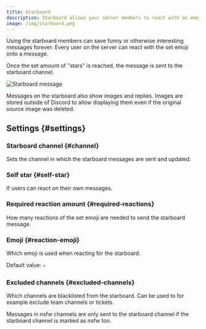 ```yaml
---
title: Starboard
description: Starboard allows your server members to react with an emoji to a message and save it forever in a special channel.
image: /img/starboard.png
---
```


Using the starboard members can save funny or otherwise interesting messages forever: Every user on the server can react with the set emoji onto a message.

Once the set amount of "stars" is reached, the message is sent to the starboard channel.

![Starboard message](/img/starboard.png)

Messages on the starboard also show images and replies.
Images are stored outside of Discord to allow displaying them even if the original source image was deleted.

## Settings {#settings}

### Starboard channel {#channel}

Sets the channel in which the starboard messages are sent and updated.

### Self star {#self-star}

If users can react on their own messages.

### Required reaction amount {#required-reactions}

How many reactions of the set emoji are needed to send the starboard message.

### Emoji {#reaction-emoji}

Which emoji is used when reacting for the starboard.

Default value: `⭐`

### Excluded channels {#excluded-channels}

Which channels are blacklisted from the starboard. Can be used to for example exclude team channels or tickets.

Messages in nsfw channels are only sent to the starboard channel if the starboard channel is marked as nsfw too.
